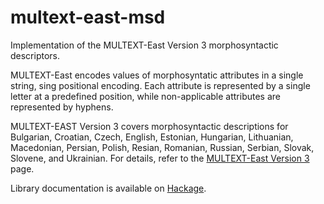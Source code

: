 multext-east-msd
================
  
Implementation of the MULTEXT-East Version 3 morphosyntactic descriptors.

MULTEXT-East encodes values of morphosyntatic attributes in a single string,
sing positional encoding. Each attribute is represented by a single letter at a
predefined position, while non-applicable attributes are represented by
hyphens.

MULTEXT-EAST Version 3 covers morphosyntactic descriptions for Bulgarian,
Croatian, Czech, English, Estonian, Hungarian, Lithuanian, Macedonian, Persian,
Polish, Resian, Romanian, Russian, Serbian, Slovak, Slovene, and Ukrainian. For
details, refer to the [MULTEXT-East Version 3](http://nl.ijs.si/ME/V3/) page.

Library documentation is available on
[Hackage](http://hackage.haskell.org/package/multext-east-msd).
